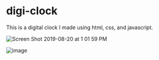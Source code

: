 # digi-clock
This is a digital clock I made using html, css, and javascript.

![Screen Shot 2019-08-20 at 1 01 59 PM](https://user-images.githubusercontent.com/25049751/63368146-4e971b00-c34b-11e9-8f62-c35417dca4a5.png)

![image](https://user-images.githubusercontent.com/25049751/63367725-7c2f9480-c34a-11e9-8a66-c318c7d3343a.png)
